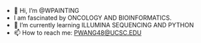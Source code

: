 - 👋 Hi, I’m @WPAINTING
- I am fascinated by ONCOLOGY AND BIOINFORMATICS.
- 🌱 I’m currently learning ILLUMINA SEQUENCING AND PYTHON
- 📫 How to reach me: PWANG48@UCSC.EDU

<!---
WPAINTING/WPAINTING is a ✨ special ✨ repository because its `README.md` (this file) appears on your GitHub profile.
You can click the Preview link to take a look at your changes.
--->
